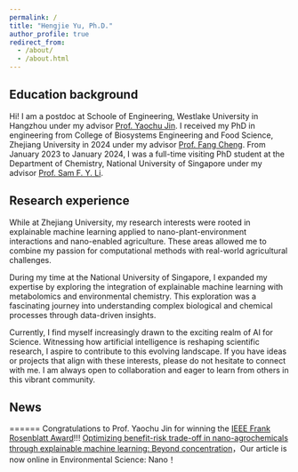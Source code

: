 ```yaml
---
permalink: /
title: "Hengjie Yu, Ph.D."
author_profile: true
redirect_from: 
  - /about/
  - /about.html
---
```


## Education background
Hi! I am a postdoc at Schoole of Engineering, Westlake University in Hangzhou under my advisor [Prof. Yaochu Jin](https://en.westlake.edu.cn/faculty/yaochu-jin.html). I received my PhD in engineering from College of Biosystems Engineering and Food Science, Zhejiang University in 2024 under my advisor [Prof. Fang Cheng](https://person.zju.edu.cn/en/fcheng). From January 2023 to January 2024, I was a full-time visiting PhD student at the Department of Chemistry, National University of Singapore under my advisor [Prof. Sam F. Y. Li](https://www.samlilab.com/).

## Research experience
While at Zhejiang University, my research interests were rooted in explainable machine learning applied to nano-plant-environment interactions and nano-enabled agriculture. These areas allowed me to combine my passion for computational methods with real-world agricultural challenges.

During my time at the National University of Singapore, I expanded my expertise by exploring the integration of explainable machine learning with metabolomics and environmental chemistry. This exploration was a fascinating journey into understanding complex biological and chemical processes through data-driven insights.

Currently, I find myself increasingly drawn to the exciting realm of AI for Science. Witnessing how artificial intelligence is reshaping scientific research, I aspire to contribute to this evolving landscape. If you have ideas or projects that align with these interests, please do not hesitate to connect with me. I am always open to collaboration and eager to learn from others in this vibrant community.


## News
======
Congratulations to Prof. Yaochu Jin for winning the [IEEE Frank Rosenblatt Award](https://corporate-awards.ieee.org/recipients/current-recipients/)!!!
[Optimizing benefit-risk trade-off in nano-agrochemicals through explainable machine learning: Beyond concentration](https://pubs.rsc.org/en/content/articlelanding/2024/en/d4en00213j)，Our article is now online in Environmental Science: Nano！

